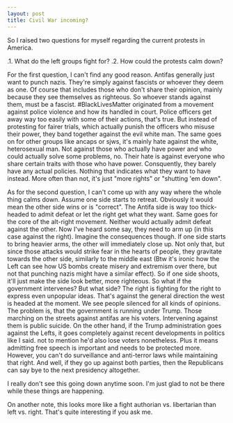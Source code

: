 ```yaml
---
layout: post
title: Civil War incoming?
---
```


So I raised two questions for myself regarding the current protests in America.

 .1. What do the left groups fight for?
 .2. How could the protests calm down?
 
For the first question, I can't find any good reason. Antifas generally just want to punch nazis. They're simply against fascists or whoever they deem as one. Of course that includes those who don't share their opinion, mainly because they see themselves as righteous. So whoever stands against them, must be a fascist.	#BlackLivesMatter originated from a movement against police violence and how its handled in court. Police officers get away way too easily with some of their actions, that's true. But instead of protesting for fairer trials, which actually punish the officers who misuse their power, they band together against the evil white man. The same goes on for other groups like ancaps or sjws, it's mainly hate against the white, heterosexual man. Not against those who actually have power and who could actually solve some problems, no. Their hate is against everyone who share certain traits with those who have power. Consquently, they barely have any actual policies. Nothing that indicates what they want to have instead. More often than not, it's just "more rights" or "shutting 'em down".

As for the second question, I can't come up with any way where the whole thing calms down. Assume one side starts to retreat. Obviously it would mean the other side wins or is "correct". The Antifa side is way too thick-headed to admit defeat or let the right get what they want. Same goes for the core of the alt-right movement. Neither would actually admit defeat against the other. Now I've heard some say, they need to arm up (in this case against the right). Imagine the consequences though. If one side starts to bring heavier arms, the other will immediately close up. Not only that, but since those attacks would strike fear in the hearts of people, they gravitate towards the other side, similarly to the middle east (Btw it's ironic how the Left can see how US bombs create misery and extremism over there, but not that punching nazis might have a similar effect). So if one side shoots, it'll just make the side look better, more righteous.
So what if the government intervenes? But what side? The right is fighting for the right to express even unpopular ideas. That's against the general direction the west is headed at the moment. We see people silenced for all kinds of opinions. The problem is, that the government is running under Trump. Those marching on the streets against antifas are his voters. Intervening against them is public suicide. On the other hand, if the Trump administration goes against the Lefts, it goes completely against recent developments in politics like I said. not to mention he'd also lose voters nonetheless. Plus it means admitting free speech is important and needs to be protected more. However, you can't do surveillance and anti-terror laws while maintaining that right. And well, if they go up against both parties, then the Republicans can say bye to the next presidency altogether.

I really don't see this going down anytime soon. I'm just glad to not be there while these things are happening.

On another note, this looks more like a fight authorian vs. libertarian than left vs. right. That's quite interesting if you ask me.
